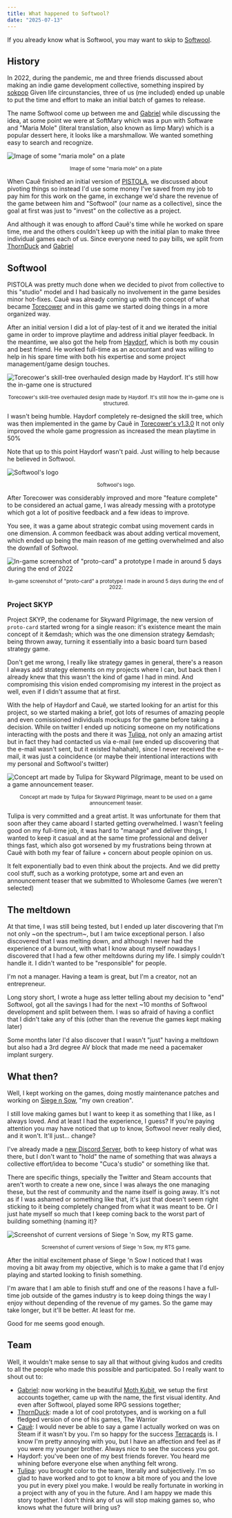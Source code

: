 ```yaml
---
title: What happened to Softwool?
date: "2025-07-13"
---
```


If you already know what is Softwool, you may want to skip to [Softwool](#softwool).

## History
In 2022, during the pandemic, me and three friends discussed about making an indie game development collective, something inspired by [sokpop](https://sokpop.co)
Given life circunstancies, three of us (me included) ended up unable to put the time and effort to make an initial batch of games to release.

The name Softwool come up between me and [Gabriel](https://x.com/gabvinis) while discussing the idea, at some point we were at SoftMary which was a pun with Software and "Maria Mole" (literal translation, also known as limp Mary) which is a popular dessert here, it looks like a marshmallow. We wanted something easy to search and recognize.

![Image of some "maria mole" on a plate](https://github.com/user-attachments/assets/fc069a47-e16d-4a4f-a538-2849fd987745)
<center><sub>Image of some "maria mole" on a plate</sub></center>


When Cauê finished an initial version of [PISTOLA](https://store.steampowered.com/app/1956400/PISTOLA/), we discussed about pivoting things so instead I'd use some money I've saved from my job to pay him for this work on the game, in exchange we'd share the revenue of the game between him and "Softwool" (our name as a collective), since the goal at first was just to "invest" on the collective as a project.

And although it was enough to afford Cauê's time while he worked on spare time, me and the others couldn't keep up with the initial plan to make three individual games each of us. Since everyone need to pay bills, we split from [ThornDuck](https://x.com/Murilo3031) and [Gabriel](https://x.com/gabvinis)

## Softwool
PISTOLA was pretty much done when we decided to pivot from collective to this "studio" model and I had basically no involvement in the game besides minor hot-fixes. Cauê was already coming up with the concept of what became [Torecower](https://store.steampowered.com/app/2210670/Torecower/) and in this game we started doing things in a more organized way.

After an initial version I did a lot of play-test of it and we iterated the initial game in order to improve playtime and address initial player feedback. In the meantime, we also got the help from [Haydorf](https://x.com/cuelhoga), which is both my cousin and best friend. He worked full-time as an accountant and was willing to help in his spare time with both his expertise and some project management/game design touches.

![Torecower's skill-tree overhauled design made by Haydorf. It's still how the in-game one is structured](https://github.com/user-attachments/assets/fa2a630c-de91-4715-87a9-2e4d30246d0c)
<center><sub>Torecower's skill-tree overhauled design made by Haydorf. It's still how the in-game one is structured.</sub></center>

I wasn't being humble. Haydorf completely re-designed the skill tree, which was then implemented in the game by Cauê in [Torecower's v1.3.0](https://store.steampowered.com/news/app/2210670/view/3637256961026773845)
It not only improved the whole game progression as increased the mean playtime in 50%

Note that up to this point Haydorf wasn't paid. Just willing to help because he believed in Softwool.

![Softwool's logo](https://github.com/user-attachments/assets/878ea360-2b6e-47a4-9028-427af07b4547)
<center><sub>Softwool's logo.</sub></center>

After Torecower was considerably improved and more "feature complete" to be considered an actual game, I was already messing with a prototype which got a lot of positive feedback and a few ideas to improve.

You see, it was a game about strategic combat using movement cards in one dimension. A common feedback was about adding vertical movement, which ended up being the main reason of me getting overwhelmed and also the downfall of Softwool.

![In-game screenshot of "proto-card" a prototype I made in around 5 days during the end of 2022](https://github.com/user-attachments/assets/95b1f531-e622-44a7-810c-4f0a0bcc43cb)
<center><sub>In-game screenshot of "proto-card" a prototype I made in around 5 days during the end of 2022.</sub></center>

### Project SKYP
Project SKYP, the codename for Skyward Pilgrimage, the new version of `proto-card` started wrong for a single reason: it's existence meant the main concept of it &emdash; which was the one dimension strategy &emdash; being thrown away, turning it essentially into a basic board turn based strategy game.

Don't get me wrong, I really like strategy games in general, there's a reason I always add strategy elements on my projects where I can, but back then I already knew that this wasn't the kind of game I had in mind. And compromising this vision ended compromising my interest in the project as well, even if I didn't assume that at first.

With the help of Haydorf and Cauê, we started looking for an artist for this project, so we started making a brief, got lots of resumes of amazing people and even comissioned individuals mockups for the game before taking a decision. While on twitter I ended up noticing someone on my notifications interacting with the posts and there it was [Tulipa](https://x.com/Tulipa_Dev), not only an amazing artist but in fact they had contacted us via e-mail (we ended up discovering that the e-mail wasn't sent, but it existed hahahah), since I never received the e-mail, it was just a coincidence (or maybe their intentional interactions with my personal and Softwool's twitter)

![Concept art made by Tulipa for Skyward Pilgrimage, meant to be used on a game announcement teaser.](https://github.com/user-attachments/assets/e02fd805-bb96-4b6c-9bdb-182c69fd42cb)
<center><sub>Concept art made by Tulipa for Skyward Pilgrimage, meant to be used on a game announcement teaser.</sub></center>

Tulipa is very committed and a great artist. It was unfortunate for them that soon after they came aboard I started getting overwhelmed. I wasn't feeling good on my full-time job, it was hard to "manage" and deliver things, I wanted to keep it casual and at the same time professional and deliver things fast, which also got worsened by my frustrations being thrown at Cauê with both my fear of failure + concern about people opinion on us.

It felt exponentially bad to even think about the projects. And we did pretty cool stuff, such as a working prototype, some art and even an announcement teaser that we submitted to Wholesome Games (we weren't selected)

## The meltdown
At that time, I was still being tested, but I ended up later discovering that I'm not only ~on the spectrum~, but I am twice exceptional person. I also discovered that I was melting down, and although I never had the experience of a burnout, with what I know about myself nowadays I discovered that I had a few other meltdowns during my life. I simply couldn't handle it. I didn't wanted to be "responsible" for people.

I'm not a manager. Having a team is great, but I'm a creator, not an entrepreneur.

Long story short, I wrote a huge ass letter telling about my decision to "end" Softwool, got all the savings I had for the next ~10 months of Softwool development and split between them. I was so afraid of having a conflict that I didn't take any of this (other than the revenue the games kept making later)

Some months later I'd also discover that I wasn't "just" having a meltdown but also had a 3rd degree AV block that made me need a pacemaker implant surgery.

## What then?
Well, I kept working on the games, doing mostly maintenance patches and working on [Siege n Sow](https://store.steampowered.com/app/2773700/Siege_n_Sow/), "my own creation".

I still love making games but I want to keep it as something that I like, as I always loved. And at least I had the experience, I guess? If you're paying attention you may have noticed that up to know, Softwool never really died, and it won't. It'll just... change?

I've already made a [new Discord Server](https://discord.com/invite/CbXrxCmUv3), both to keep history of what was there, but I don't want to "hold" the name of something that was always a collective effort/idea to become "Cuca's studio" or something like that.

There are specific things, specially the Twitter and Steam accounts that aren't worth to create a new one, since I was always the one managing these, but the rest of community and the name itself is going away. It's not as if I was ashamed or something like that, it's just that doesn't seem right sticking to it being completely changed from what it was meant to be. Or I just hate myself so much that I keep coming back to the worst part of building something (naming it)?

![Screenshot of current versions of Siege 'n Sow, my RTS game.](https://github.com/user-attachments/assets/07186a22-3a87-463f-8a40-23903e1e5d5f)
<center><sub>Screenshot of current versions of Siege 'n Sow, my RTS game.</sub></center>

After the initial excitement phase of Siege 'n Sow I noticed that I was moving a bit away from my objective, which is to make a game that I'd enjoy playing and started looking to finish something.

I'm aware that I am able to finish stuff and one of the reasons I have a full-time job outside of the games industry is to keep doing things the way I enjoy without depending of the revenue of my games. So the game may take longer, but it'll be better. At least for me.

Good for me seems good enough.
## Team
Well, it wouldn't make sense to say all that without giving kudos and credits to all the people who made this possible and participated. So I really want to shout out to:
- [Gabriel](https://x.com/gabvinis): now working in the beautiful [Moth Kubit](https://store.steampowered.com/app/2257830/Moth_Kubit/), we setup the first accounts together, came up with the name, the first visual identity. And even after Softwool, played some RPG sessions together;
- [ThornDuck](https://x.com/Murilo3031): made a lot of cool prototypes, and is working on a full fledged version of one of his games, The Warrior
- [Cauê](https://store.steampowered.com/app/2464880/Terracards/): I would never be able to say a game I actually worked on was on Steam if it wasn't by you. I'm so happy for the success [Terracards](https://store.steampowered.com/app/2464880/Terracards/) is. I know I'm pretty annoying with you, but I have an affection and feel as if you were my younger brother. Always nice to see the success you got.
- Haydorf: you've been one of my best friends forever. You heard me whining before everyone else when anything felt wrong.
- [Tulipa](https://x.com/Tulipa_Dev): you brought color to the team, literally and subjectively. I'm so glad to have worked and to got to know a bit more of you and the love you put in every pixel you make.
I would be really fortunate in working in a project with any of you in the future. And I am happy we made this story together. I don't think any of us will stop making games so, who knows what the future will bring us?
